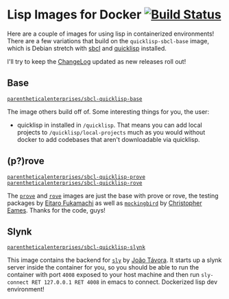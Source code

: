 # Lisp Images for Docker [![Build Status](https://travis-ci.org/fisxoj/lisp-images.svg?branch=master)](https://travis-ci.org/fisxoj/lisp-images)

Here are a couple of images for using lisp in containerized environments!  There are a few variations that build on the `quicklisp-sbcl-base` image, which is Debian stretch with [sbcl](http://www.sbcl.org/) and [quicklisp](https://www.quicklisp.org/beta/) installed.

I'll try to keep the [ChangeLog](./ChangeLog) updated as new releases roll out!

## Base

[`parentheticalenterprises/sbcl-quicklisp-base`](https://hub.docker.com/r/parentheticalenterprises/sbcl-quicklisp-base/)

The image others build off of.  Some interesting things for you, the user:

* quicklisp in installed in `/quicklisp`.  That means you can add local projects to `/quicklisp/local-projects` much as you would without docker to add codebases that aren't downloadable via quicklisp.


## (p?)rove

[`parentheticalenterprises/sbcl-quicklisp-prove`](https://hub.docker.com/r/parentheticalenterprises/sbcl-quicklisp-prove/)
[`parentheticalenterprises/sbcl-quicklisp-rove`](https://hub.docker.com/r/parentheticalenterprises/sbcl-quicklisp-rove/)


The [`prove`](https://github.com/fukamachi/prove) and [`rove`](https://github.com/fukamachi/rove) images are just the base with prove or rove, the testing packages by [Eitaro Fukamachi](https://github.com/fukamachi) as well as [`mockingbird`](https://github.com/Chream/mockingbird) by [Christopher Eames](https://github.com/Chream).  Thanks for the code, guys!


## Slynk

[`parentheticalenterprises/sbcl-quicklisp-slynk`](https://hub.docker.com/r/parentheticalenterprises/sbcl-quicklisp-slynk/)


This image contains the backend for [`sly`](https://github.com/joaotavora/sly) by [João Távora](https://github.com/joaotavora).  It starts up a slynk server inside the container for you, so you should be able to run the container with port `4008` exposed to your host machine and then run `sly-connect RET 127.0.0.1 RET 4008` in emacs to connect.  Dockerized lisp dev environment!

